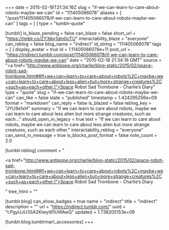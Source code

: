 +++
date = 2015-02-18T21:34:16Z
slug = "if-we-can-learn-to-care-about-robots-maybe-we-can"
id = "111405066078"
aliases = [ "/post/111405066078/if-we-can-learn-to-care-about-robots-maybe-we-can" ]
tags = [ ]
type = "tumblr-quote"

[tumblr]
is_blaze_pending = false
can_blaze = false
short_url = "https://tmblr.co/ZY3jby1dmGcTU"
interactability_blaze = "everyone"
can_reblog = false
blog_name = "indirect"
id_string = "111405066078"
tags = [ ]
display_avatar = true
id = 1.11405066078e+11
post_url = "https://indirect.tumblr.com/post/111405066078/if-we-can-learn-to-care-about-robots-maybe-we-can"
date = "2015-02-18 21:34:16 GMT"
source = "<a href=\"http://www.antipope.org/charlie/blog-static/2015/02/space-robot-sad-trombone.html##If+we+can+learn+to+care+about+robots%2C+maybe+we+can+learn+to+care+about+less+alien+but+more+strange+creatures%2C+such+as+each+other.\">Space Robot Sad Trombone - Charlie&rsquo;s Diary</a>"
type = "quote"
slug = "if-we-can-learn-to-care-about-robots-maybe-we-can"
can_like = false
state = "published"
timestamp = 1.424295256e+09
format = "markdown"
can_reply = false
is_blazed = false
reblog_key = "JYU9e1xH"
summary = "If we can learn to care about robots, maybe we can learn to care about less alien but more strange creatures, such as each..."
should_open_in_legacy = true
text = "If we can learn to care about robots, maybe we can learn to care about less alien but more strange creatures, such as each other."
interactability_reblog = "everyone"
can_send_in_message = true
is_blocks_post_format = false
note_count = 2.0

[tumblr.reblog]
comment = "<p><a href=\"http://www.antipope.org/charlie/blog-static/2015/02/space-robot-sad-trombone.html##If+we+can+learn+to+care+about+robots%2C+maybe+we+can+learn+to+care+about+less+alien+but+more+strange+creatures%2C+such+as+each+other.\">Space Robot Sad Trombone - Charlie’s Diary</a></p>"
tree_html = ""

[tumblr.blog]
can_show_badges = true
name = "indirect"
title = "indirect"
description = ""
url = "https://indirect.tumblr.com/"
uuid = "t:PgyUJU3SA2Klwyt81UWAwQ"
updated = 1.738205153e+09

[tumblr.blog.tumblrmart_accessories]
+++
